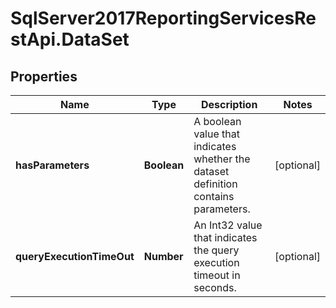 # SqlServer2017ReportingServicesRestApi.DataSet

## Properties
Name | Type | Description | Notes
------------ | ------------- | ------------- | -------------
**hasParameters** | **Boolean** | A boolean value that indicates whether the dataset definition contains parameters. | [optional] 
**queryExecutionTimeOut** | **Number** | An Int32 value that indicates the query execution timeout in seconds. | [optional] 


